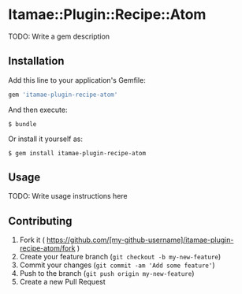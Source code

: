 # Itamae::Plugin::Recipe::Atom

TODO: Write a gem description

## Installation

Add this line to your application's Gemfile:

```ruby
gem 'itamae-plugin-recipe-atom'
```

And then execute:

    $ bundle

Or install it yourself as:

    $ gem install itamae-plugin-recipe-atom

## Usage

TODO: Write usage instructions here

## Contributing

1. Fork it ( https://github.com/[my-github-username]/itamae-plugin-recipe-atom/fork )
2. Create your feature branch (`git checkout -b my-new-feature`)
3. Commit your changes (`git commit -am 'Add some feature'`)
4. Push to the branch (`git push origin my-new-feature`)
5. Create a new Pull Request
